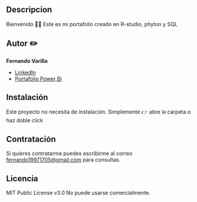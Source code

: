 ## Descripcion
Bienvenido 👋😊 Este es mi portafolio creado en R-studio, phyton y SQL 
## Autor ✏️
**Fernando Varilla**

* [LinkedIn](www.linkedin.com/in/fernando-arturo-varilla-mendoza-945a242a8)
* [Portafolio Power Bi](https://app.powerbi.com/Redirect?action=OpenApp&appId=c5639b4b-208d-4409-8de7-923345c81d13&ctid=fc00547a-24bb-4e4f-9d61-73fca5eb9df3&experience=power-bi)


## Instalación
Este proyecto no necesita de instalación. Simplemente 👉 abre la carpeta o haz doble click

## Contratación
Si quieres contratarme puedes escribirme al correo fernando19971705@gmail.com para consultas.

## Licencia
MIT Public License v3.0
No puede usarse comercialmente.

